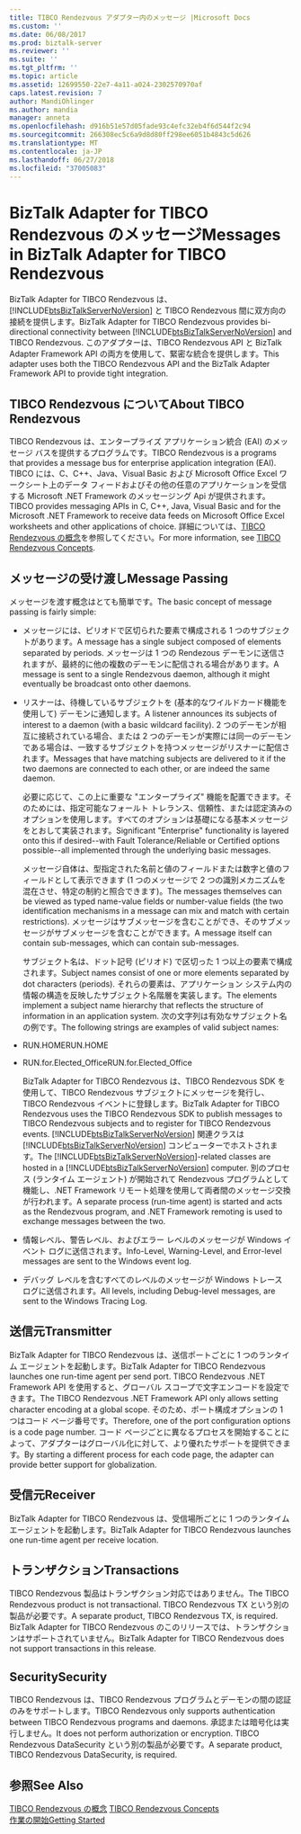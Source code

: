 ```yaml
---
title: TIBCO Rendezvous アダプター内のメッセージ |Microsoft Docs
ms.custom: ''
ms.date: 06/08/2017
ms.prod: biztalk-server
ms.reviewer: ''
ms.suite: ''
ms.tgt_pltfrm: ''
ms.topic: article
ms.assetid: 12699550-22e7-4a11-a024-2302570970af
caps.latest.revision: 7
author: MandiOhlinger
ms.author: mandia
manager: anneta
ms.openlocfilehash: d916b51e57d05fade93c4efc32eb4f6d544f2c94
ms.sourcegitcommit: 266308ec5c6a9d8d80ff298ee6051b4843c5d626
ms.translationtype: MT
ms.contentlocale: ja-JP
ms.lasthandoff: 06/27/2018
ms.locfileid: "37005083"
---
```

# <a name="messages-in-biztalk-adapter-for-tibco-rendezvous"></a><span data-ttu-id="5b131-102">BizTalk Adapter for TIBCO Rendezvous のメッセージ</span><span class="sxs-lookup"><span data-stu-id="5b131-102">Messages in BizTalk Adapter for TIBCO Rendezvous</span></span>
<span data-ttu-id="5b131-103">BizTalk Adapter for TIBCO Rendezvous は、[!INCLUDE[btsBizTalkServerNoVersion](../includes/btsbiztalkservernoversion-md.md)] と TIBCO Rendezvous 間に双方向の接続を提供します。</span><span class="sxs-lookup"><span data-stu-id="5b131-103">BizTalk Adapter for TIBCO Rendezvous provides bi-directional connectivity between [!INCLUDE[btsBizTalkServerNoVersion](../includes/btsbiztalkservernoversion-md.md)] and TIBCO Rendezvous.</span></span> <span data-ttu-id="5b131-104">このアダプターは、TIBCO Rendezvous API と BizTalk Adapter Framework API の両方を使用して、緊密な統合を提供します。</span><span class="sxs-lookup"><span data-stu-id="5b131-104">This adapter uses both the TIBCO Rendezvous API and the BizTalk Adapter Framework API to provide tight integration.</span></span>  
  
## <a name="about-tibco-rendezvous"></a><span data-ttu-id="5b131-105">TIBCO Rendezvous について</span><span class="sxs-lookup"><span data-stu-id="5b131-105">About TIBCO Rendezvous</span></span>  
 <span data-ttu-id="5b131-106">TIBCO Rendezvous は、エンタープライズ アプリケーション統合 (EAI) のメッセージ バスを提供するプログラムです。</span><span class="sxs-lookup"><span data-stu-id="5b131-106">TIBCO Rendezvous is a programs that provides a message bus for enterprise application integration (EAI).</span></span> <span data-ttu-id="5b131-107">TIBCO には、C、C++、Java、Visual Basic および Microsoft Office Excel ワークシート上のデータ フィードおよびその他の任意のアプリケーションを受信する Microsoft .NET Framework のメッセージング Api が提供されます。</span><span class="sxs-lookup"><span data-stu-id="5b131-107">TIBCO provides messaging APIs in C, C++, Java, Visual Basic and for the Microsoft .NET Framework to receive data feeds on Microsoft Office Excel worksheets and other applications of choice.</span></span> <span data-ttu-id="5b131-108">詳細については、[TIBCO Rendezvous の概念](../core/tibco-rendezvous-concepts.md)を参照してください。</span><span class="sxs-lookup"><span data-stu-id="5b131-108">For more information, see [TIBCO Rendezvous Concepts](../core/tibco-rendezvous-concepts.md).</span></span>  
  
## <a name="message-passing"></a><span data-ttu-id="5b131-109">メッセージの受け渡し</span><span class="sxs-lookup"><span data-stu-id="5b131-109">Message Passing</span></span>  
 <span data-ttu-id="5b131-110">メッセージを渡す概念はとても簡単です。</span><span class="sxs-lookup"><span data-stu-id="5b131-110">The basic concept of message passing is fairly simple:</span></span>  
  
- <span data-ttu-id="5b131-111">メッセージには、ピリオドで区切られた要素で構成される 1 つのサブジェクトがあります。</span><span class="sxs-lookup"><span data-stu-id="5b131-111">A message has a single subject composed of elements separated by periods.</span></span> <span data-ttu-id="5b131-112">メッセージは 1 つの Rendezous デーモンに送信されますが、最終的に他の複数のデーモンに配信される場合があります。</span><span class="sxs-lookup"><span data-stu-id="5b131-112">A message is sent to a single Rendezvous daemon, although it might eventually be broadcast onto other daemons.</span></span>  
  
- <span data-ttu-id="5b131-113">リスナーは、待機しているサブジェクトを (基本的なワイルドカード機能を使用して) デーモンに通知します。</span><span class="sxs-lookup"><span data-stu-id="5b131-113">A listener announces its subjects of interest to a daemon (with a basic wildcard facility).</span></span> <span data-ttu-id="5b131-114">2 つのデーモンが相互に接続されている場合、または 2 つのデーモンが実際には同一のデーモンである場合は、一致するサブジェクトを持つメッセージがリスナーに配信されます。</span><span class="sxs-lookup"><span data-stu-id="5b131-114">Messages that have matching subjects are delivered to it if the two daemons are connected to each other, or are indeed the same daemon.</span></span>  
  
  <span data-ttu-id="5b131-115">必要に応じて、この上に重要な "エンタープライズ" 機能を配置できます。そのためには、指定可能なフォールト トレランス、信頼性、または認定済みのオプションを使用します。すべてのオプションは基礎になる基本メッセージをとおして実装されます。</span><span class="sxs-lookup"><span data-stu-id="5b131-115">Significant "Enterprise" functionality is layered onto this if desired--with Fault Tolerance/Reliable or Certified options possible--all implemented through the underlying basic messages.</span></span>  
  
  <span data-ttu-id="5b131-116">メッセージ自体は、型指定された名前と値のフィールドまたは数字と値のフィールドとして表示できます (1 つのメッセージで 2 つの識別メカニズムを混在させ、特定の制約と照合できます)。</span><span class="sxs-lookup"><span data-stu-id="5b131-116">The messages themselves can be viewed as typed name-value fields or number-value fields (the two identification mechanisms in a message can mix and match with certain restrictions).</span></span> <span data-ttu-id="5b131-117">メッセージはサブメッセージを含むことができ、そのサブメッセージがサブメッセージを含むことができます。</span><span class="sxs-lookup"><span data-stu-id="5b131-117">A message itself can contain sub-messages, which can contain sub-messages.</span></span>  
  
  <span data-ttu-id="5b131-118">サブジェクト名は、ドット記号 (ピリオド) で区切った 1 つ以上の要素で構成されます。</span><span class="sxs-lookup"><span data-stu-id="5b131-118">Subject names consist of one or more elements separated by dot characters (periods).</span></span> <span data-ttu-id="5b131-119">それらの要素は、アプリケーション システム内の情報の構造を反映したサブジェクト名階層を実装します。</span><span class="sxs-lookup"><span data-stu-id="5b131-119">The elements implement a subject name hierarchy that reflects the structure of information in an application system.</span></span> <span data-ttu-id="5b131-120">次の文字列は有効なサブジェクト名の例です。</span><span class="sxs-lookup"><span data-stu-id="5b131-120">The following strings are examples of valid subject names:</span></span>  
  
- <span data-ttu-id="5b131-121">RUN.HOME</span><span class="sxs-lookup"><span data-stu-id="5b131-121">RUN.HOME</span></span>  
  
- <span data-ttu-id="5b131-122">RUN.for.Elected_Office</span><span class="sxs-lookup"><span data-stu-id="5b131-122">RUN.for.Elected_Office</span></span>  
  
  <span data-ttu-id="5b131-123">BizTalk Adapter for TIBCO Rendezvous は、TIBCO Rendezvous SDK を使用して、TIBCO Rendezvous サブジェクトにメッセージを発行し、TIBCO Rendezvous イベントに登録します。</span><span class="sxs-lookup"><span data-stu-id="5b131-123">BizTalk Adapter for TIBCO Rendezvous uses the TIBCO Rendezvous SDK to publish messages to TIBCO Rendezvous subjects and to register for TIBCO Rendezvous events.</span></span> <span data-ttu-id="5b131-124">[!INCLUDE[btsBizTalkServerNoVersion](../includes/btsbiztalkservernoversion-md.md)] 関連クラスは [!INCLUDE[btsBizTalkServerNoVersion](../includes/btsbiztalkservernoversion-md.md)] コンピューターでホストされます。</span><span class="sxs-lookup"><span data-stu-id="5b131-124">The [!INCLUDE[btsBizTalkServerNoVersion](../includes/btsbiztalkservernoversion-md.md)]-related classes are hosted in a [!INCLUDE[btsBizTalkServerNoVersion](../includes/btsbiztalkservernoversion-md.md)] computer.</span></span> <span data-ttu-id="5b131-125">別のプロセス (ランタイム エージェント) が開始されて Rendezvous プログラムとして機能し、.NET Framework リモート処理を使用して両者間のメッセージ交換が行われます。</span><span class="sxs-lookup"><span data-stu-id="5b131-125">A separate process (run-time agent) is started and acts as the Rendezvous program, and .NET Framework remoting is used to exchange messages between the two.</span></span>  
  
- <span data-ttu-id="5b131-126">情報レベル、警告レベル、およびエラー レベルのメッセージが Windows イベント ログに送信されます。</span><span class="sxs-lookup"><span data-stu-id="5b131-126">Info-Level, Warning-Level, and Error-level messages are sent to the Windows event log.</span></span>  
  
- <span data-ttu-id="5b131-127">デバッグ レベルを含むすべてのレベルのメッセージが Windows トレース ログに送信されます。</span><span class="sxs-lookup"><span data-stu-id="5b131-127">All levels, including Debug-level messages, are sent to the Windows Tracing Log.</span></span>  
  
## <a name="transmitter"></a><span data-ttu-id="5b131-128">送信元</span><span class="sxs-lookup"><span data-stu-id="5b131-128">Transmitter</span></span>  
 <span data-ttu-id="5b131-129">BizTalk Adapter for TIBCO Rendezvous は、送信ポートごとに 1 つのランタイム エージェントを起動します。</span><span class="sxs-lookup"><span data-stu-id="5b131-129">BizTalk Adapter for TIBCO Rendezvous launches one run-time agent per send port.</span></span> <span data-ttu-id="5b131-130">TIBCO Rendezvous .NET Framework API を使用すると、グローバル スコープで文字エンコードを設定できます。</span><span class="sxs-lookup"><span data-stu-id="5b131-130">The TIBCO Rendezvous .NET Framework API only allows setting character encoding at a global scope.</span></span> <span data-ttu-id="5b131-131">そのため、ポート構成オプションの 1 つはコード ページ番号です。</span><span class="sxs-lookup"><span data-stu-id="5b131-131">Therefore, one of the port configuration options is a code page number.</span></span> <span data-ttu-id="5b131-132">コード ページごとに異なるプロセスを開始することによって、アダプターはグローバル化に対して、より優れたサポートを提供できます。</span><span class="sxs-lookup"><span data-stu-id="5b131-132">By starting a different process for each code page, the adapter can provide better support for globalization.</span></span>  
  
## <a name="receiver"></a><span data-ttu-id="5b131-133">受信元</span><span class="sxs-lookup"><span data-stu-id="5b131-133">Receiver</span></span>  
 <span data-ttu-id="5b131-134">BizTalk Adapter for TIBCO Rendezvous は、受信場所ごとに 1 つのランタイム エージェントを起動します。</span><span class="sxs-lookup"><span data-stu-id="5b131-134">BizTalk Adapter for TIBCO Rendezvous launches one run-time agent per receive location.</span></span>  
  
## <a name="transactions"></a><span data-ttu-id="5b131-135">トランザクション</span><span class="sxs-lookup"><span data-stu-id="5b131-135">Transactions</span></span>  
 <span data-ttu-id="5b131-136">TIBCO Rendezvous 製品はトランザクション対応ではありません。</span><span class="sxs-lookup"><span data-stu-id="5b131-136">The TIBCO Rendezvous product is not transactional.</span></span> <span data-ttu-id="5b131-137">TIBCO Rendezvous TX という別の製品が必要です。</span><span class="sxs-lookup"><span data-stu-id="5b131-137">A separate product, TIBCO Rendezvous TX, is required.</span></span> <span data-ttu-id="5b131-138">BizTalk Adapter for TIBCO Rendezvous のこのリリースでは、トランザクションはサポートされていません。</span><span class="sxs-lookup"><span data-stu-id="5b131-138">BizTalk Adapter for TIBCO Rendezvous does not support transactions in this release.</span></span>  
  
## <a name="security"></a><span data-ttu-id="5b131-139">Security</span><span class="sxs-lookup"><span data-stu-id="5b131-139">Security</span></span>  
 <span data-ttu-id="5b131-140">TIBCO Rendezvous は、TIBCO Rendezvous プログラムとデーモンの間の認証のみをサポートします。</span><span class="sxs-lookup"><span data-stu-id="5b131-140">TIBCO Rendezvous only supports authentication between TIBCO Rendezvous programs and daemons.</span></span> <span data-ttu-id="5b131-141">承認または暗号化は実行しません。</span><span class="sxs-lookup"><span data-stu-id="5b131-141">It does not perform authorization or encryption.</span></span> <span data-ttu-id="5b131-142">TIBCO Rendezvous DataSecurity という別の製品が必要です。</span><span class="sxs-lookup"><span data-stu-id="5b131-142">A separate product, TIBCO Rendezvous DataSecurity, is required.</span></span>  
  
## <a name="see-also"></a><span data-ttu-id="5b131-143">参照</span><span class="sxs-lookup"><span data-stu-id="5b131-143">See Also</span></span>  
 <span data-ttu-id="5b131-144">[TIBCO Rendezvous の概念](../core/tibco-rendezvous-concepts.md) </span><span class="sxs-lookup"><span data-stu-id="5b131-144">[TIBCO Rendezvous Concepts](../core/tibco-rendezvous-concepts.md) </span></span>  
 [<span data-ttu-id="5b131-145">作業の開始</span><span class="sxs-lookup"><span data-stu-id="5b131-145">Getting Started</span></span>](../core/getting-started-with-biztalk-adapter-for-tibco-rendezvous.md)